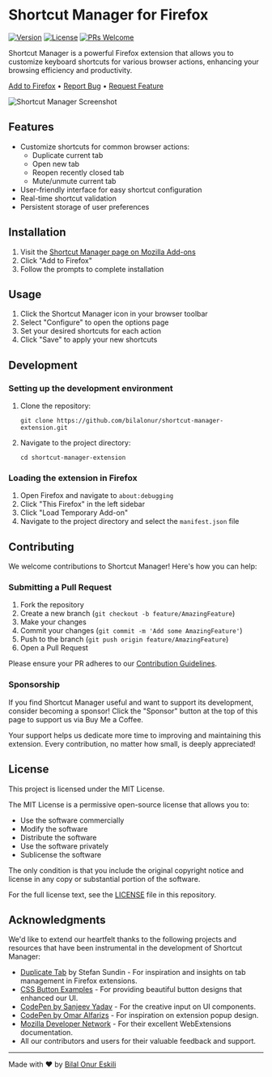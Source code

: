 # Shortcut Manager for Firefox

[![Version](https://img.shields.io/badge/version-1.0.0-blue.svg)](https://addons.mozilla.org/en-US/firefox/addon/shortcut-manager/)
[![License](https://img.shields.io/badge/license-MIT-green.svg)](https://github.com/bilalonur/shortcut-manager-extension/blob/main/LICENSE)
[![PRs Welcome](https://img.shields.io/badge/PRs-welcome-brightgreen.svg)](https://github.com/bilalonur/shortcut-manager-extension/pulls)

Shortcut Manager is a powerful Firefox extension that allows you to customize keyboard shortcuts for various browser actions, enhancing your browsing efficiency and productivity.

[Add to Firefox](https://addons.mozilla.org/en-US/firefox/addon/shortcut-manager/) • [Report Bug](https://github.com/bilalonur/shortcut-manager-extension/issues) • [Request Feature](https://github.com/bilalonur/shortcut-manager-extension/issues)

![Shortcut Manager Screenshot](img/screenshot.png)

## Features

- Customize shortcuts for common browser actions:
  - Duplicate current tab
  - Open new tab
  - Reopen recently closed tab
  - Mute/unmute current tab
- User-friendly interface for easy shortcut configuration
- Real-time shortcut validation
- Persistent storage of user preferences

## Installation

1. Visit the [Shortcut Manager page on Mozilla Add-ons](https://addons.mozilla.org/en-US/firefox/addon/shortcut-manager/)
2. Click "Add to Firefox"
3. Follow the prompts to complete installation

## Usage

1. Click the Shortcut Manager icon in your browser toolbar
2. Select "Configure" to open the options page
3. Set your desired shortcuts for each action
4. Click "Save" to apply your new shortcuts

## Development

### Setting up the development environment

1. Clone the repository:
   ```
   git clone https://github.com/bilalonur/shortcut-manager-extension.git
   ```
2. Navigate to the project directory:
   ```
   cd shortcut-manager-extension
   ```

### Loading the extension in Firefox

1. Open Firefox and navigate to `about:debugging`
2. Click "This Firefox" in the left sidebar
3. Click "Load Temporary Add-on"
4. Navigate to the project directory and select the `manifest.json` file

## Contributing

We welcome contributions to Shortcut Manager! Here's how you can help:

### Submitting a Pull Request

1. Fork the repository
2. Create a new branch (`git checkout -b feature/AmazingFeature`)
3. Make your changes
4. Commit your changes (`git commit -m 'Add some AmazingFeature'`)
5. Push to the branch (`git push origin feature/AmazingFeature`)
6. Open a Pull Request

Please ensure your PR adheres to our [Contribution Guidelines](CONTRIBUTING.md).

### Sponsorship

If you find Shortcut Manager useful and want to support its development, consider becoming a sponsor! Click the "Sponsor" button at the top of this page to support us via Buy Me a Coffee.

Your support helps us dedicate more time to improving and maintaining this extension. Every contribution, no matter how small, is deeply appreciated!

## License

This project is licensed under the MIT License. 

The MIT License is a permissive open-source license that allows you to:

- Use the software commercially
- Modify the software
- Distribute the software
- Use the software privately
- Sublicense the software

The only condition is that you include the original copyright notice and license in any copy or substantial portion of the software.

For the full license text, see the [LICENSE](LICENSE) file in this repository.

## Acknowledgments

We'd like to extend our heartfelt thanks to the following projects and resources that have been instrumental in the development of Shortcut Manager:

- [Duplicate Tab](https://github.com/stefansundin/duplicate-tab) by Stefan Sundin - For inspiration and insights on tab management in Firefox extensions.
- [CSS Button Examples](https://getcssscan.com/css-buttons-examples) - For providing beautiful button designs that enhanced our UI.
- [CodePen by Sanjeev Yadav](https://codepen.io/alexakasanjeev/pen/RPxGXY) - For the creative input on UI components.
- [CodePen by Omar Alfarizs](https://codepen.io/alfaris/pen/ZWPgYm) - For inspiration on extension popup design.
- [Mozilla Developer Network](https://developer.mozilla.org/) - For their excellent WebExtensions documentation.
- All our contributors and users for their valuable feedback and support.

---

Made with ♥ by [Bilal Onur Eskili](https://bilalonureskili.com)
